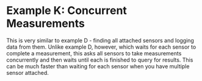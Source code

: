 [//]: # ( @page example_k_page Example K: Concurrent Measurements )
# Example K: Concurrent Measurements

This is very similar to example D - finding all attached sensors and logging data from them.
Unlike example D, however, which waits for each sensor to complete a measurement, this asks all sensors to take measurements concurrently and then waits until each is finished to query for results.
This can be much faster than waiting for each sensor when you have multiple sensor attached.

[//]: # ( @section k_concurrent_logger_pio PlatformIO Configuration )

[//]: # ( @example{lineno} k_concurrent_logger.ino @m_examplenavigation{examples_page,} @m_footernavigation )

[//]: # ( @include{lineno} k_concurrent_logger/platformio.ini )

[//]: # ( @section k_concurrent_logger_code The Complete Example )
